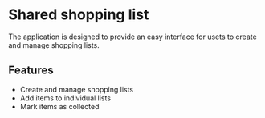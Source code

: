 # Shared shopping list

The application is designed to provide an easy interface for usets to create and manage shopping lists. 

## Features
- Create and manage shopping lists 
- Add items to individual lists
- Mark items as collected

